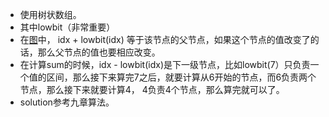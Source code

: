 + 使用树状数组。
+ 其中lowbit（非常重要）
+ 在[图](https://www.zhihu.com/question/54404092)中， idx + lowbit(idx) 等于该节点的父节点，如果这个节点的值改变了的话，那么父节点的值也要相应改变。
+ 在计算sum的时候，idx - lowbit(idx)是下一级节点，比如lowbit(7）只负责一个值的区间，那么接下来算完7之后，就要计算从6开始的节点，而6负责两个节点，那么接下来就要计算4， 4负责4个节点，那么算完就可以了。
+ solution参考九章算法。
